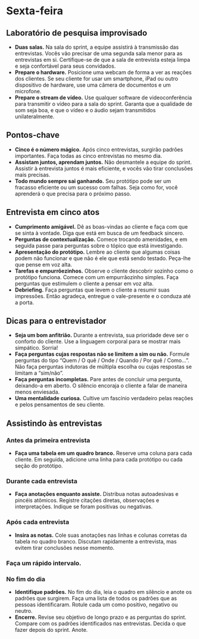 # Sexta-feira

## Laboratório de pesquisa improvisado
- **Duas salas.** Na sala do sprint, a equipe assistirá à transmissão das entrevistas. Vocês vão precisar de uma segunda sala menor para as entrevistas em si. Certifique-se de que a sala de entrevista esteja limpa e seja confortável para seus convidados.
- **Prepare o hardware.** Posicione uma webcam de forma a ver as reações dos clientes. Se seu cliente for usar um smartphone, iPad ou outro dispositivo de hardware, use uma câmera de documentos e um microfone.
- **Prepare o stream de vídeo.** Use qualquer software de videoconferência para transmitir o vídeo para a sala do sprint. Garanta que a qualidade de som seja boa, e que o vídeo e o áudio sejam transmitidos unilateralmente.

## Pontos-chave
- **Cinco é o número mágico.** Após cinco entrevistas, surgirão padrões importantes. Faça todas as cinco entrevistas no mesmo dia.
- **Assistam juntos, aprendam juntos.** Não desmantele a equipe do sprint. Assistir à entrevista juntos é mais eficiente, e vocês vão tirar conclusões mais precisas.
- **Todo mundo sempre sai ganhando.** Seu protótipo pode ser um fracasso eficiente ou um sucesso com falhas. Seja como for, você aprenderá o que precisa para o próximo passo.

## Entrevista em cinco atos
- **Cumprimento amigável.** Dê as boas-vindas ao cliente e faça com que se sinta à vontade. Diga que está em busca de um feedback sincero.
- **Perguntas de contextualização.** Comece trocando amenidades, e em seguida passe para perguntas sobre o tópico que está investigando.
- **Apresentação do protótipo.** Lembre ao cliente que algumas coisas podem não funcionar e que não é ele que está sendo testado. Peça-lhe que pense em voz alta.
- **Tarefas e empurrõezinhos.** Observe o cliente descobrir sozinho como o protótipo funciona. Comece com um empurrãozinho simples. Faça perguntas que estimulem o cliente a pensar em voz alta.
- **Debriefing.** Faça perguntas que levem o cliente a resumir suas impressões. Então agradeça, entregue o vale-presente e o conduza até a porta.

## Dicas para o entrevistador
- **Seja um bom anfitrião.** Durante a entrevista, sua prioridade deve ser o conforto do cliente. Use a linguagem corporal para se mostrar mais simpático. Sorria!
- **Faça perguntas cujas respostas não se limitem a sim ou não.** Formule perguntas do tipo “Quem / O quê / Onde / Quando / Por quê / Como...”. Não faça perguntas indutoras de múltipla escolha ou cujas respostas se limitam a “sim/não”.
- **Faça perguntas incompletas.** Pare antes de concluir uma pergunta, deixando-a em aberto. O silêncio encoraja o cliente a falar de maneira menos enviesada.
- **Uma mentalidade curiosa.** Cultive um fascínio verdadeiro pelas reações e pelos pensamentos de seu cliente.

## Assistindo às entrevistas

### Antes da primeira entrevista
- **Faça uma tabela em um quadro branco.** Reserve uma coluna para cada cliente. Em seguida, adicione uma linha para cada protótipo ou cada seção do protótipo.

### Durante cada entrevista
- **Faça anotações enquanto assiste.** Distribua notas autoadesivas e pincéis atômicos. Registre citações diretas, observações e interpretações. Indique se foram positivas ou negativas.

### Após cada entrevista
- **Insira as notas.** Cole suas anotações nas linhas e colunas corretas da tabela no quadro branco. Discutam rapidamente a entrevista, mas evitem tirar conclusões nesse momento.

### Faça um rápido intervalo.

### No fim do dia
- **Identifique padrões.** No fim do dia, leia o quadro em silêncio e anote os padrões que surgirem. Faça uma lista de todos os padrões que as pessoas identificaram. Rotule cada um como positivo, negativo ou neutro.
- **Encerre.** Revise seu objetivo de longo prazo e as perguntas do sprint. Compare com os padrões identificados nas entrevistas. Decida o que fazer depois do sprint. Anote.
